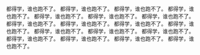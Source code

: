 都得学，谁也跑不了。
都得学，谁也跑不了。
都得学，谁也跑不了。
都得学，谁也跑不了。
都得学，谁也跑不了。
都得学，谁也跑不了。
都得学，谁也跑不了。
都得学，谁也跑不了。
都得学，谁也跑不了。
都得学，谁也跑不了。
都得学，谁也跑不了。
都得学，谁也跑不了。
都得学，谁也跑不了。
都得学，谁也跑不了。
都得学，谁也跑不了。
都得学，谁也跑不了。
都得学，谁也跑不了。
都得学，谁也跑不了。
